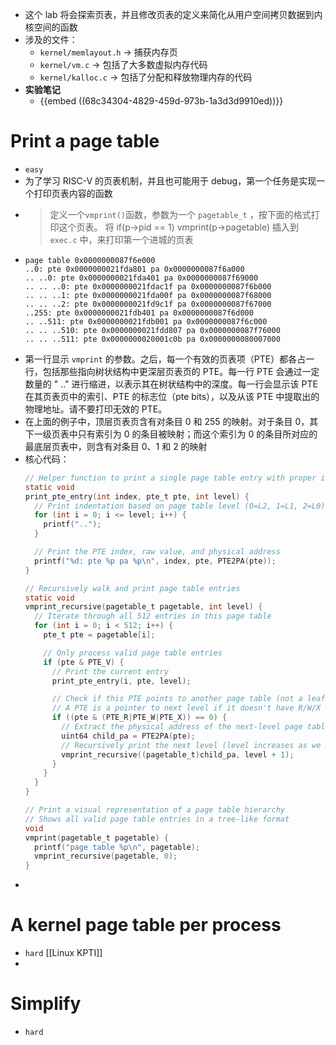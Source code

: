 - 这个 lab 将会探索页表，并且修改页表的定义来简化从用户空间拷贝数据到内核空间的函数
- 涉及的文件：
  - `kernel/memlayout.h` -> 捕获内存页
  - `kernel/vm.c` -> 包括了大多数虚拟内存代码
  - `kernel/kalloc.c` -> 包括了分配和释放物理内存的代码
- **实验笔记**
  - {{embed ((68c34304-4829-459d-973b-1a3d3d9910ed))}}
# Print a page table
- `easy`
- 为了学习 RISC-V 的页表机制，并且也可能用于 debug，第一个任务是实现一个打印页表内容的函数
- > 定义一个`vmprint()`函数，参数为一个 `pagetable_t` ，按下面的格式打印这个页表。
  > 将 if(p->pid == 1) vmprint(p->pagetable) 插入到 `exec.c` 中，来打印第一个进城的页表
- ```shell
  page table 0x0000000087f6e000
  ..0: pte 0x0000000021fda801 pa 0x0000000087f6a000
  .. ..0: pte 0x0000000021fda401 pa 0x0000000087f69000
  .. .. ..0: pte 0x0000000021fdac1f pa 0x0000000087f6b000
  .. .. ..1: pte 0x0000000021fda00f pa 0x0000000087f68000
  .. .. ..2: pte 0x0000000021fd9c1f pa 0x0000000087f67000
  ..255: pte 0x0000000021fdb401 pa 0x0000000087f6d000
  .. ..511: pte 0x0000000021fdb001 pa 0x0000000087f6c000
  .. .. ..510: pte 0x0000000021fdd807 pa 0x0000000087f76000
  .. .. ..511: pte 0x0000000020001c0b pa 0x0000000080007000
  ```
- 第一行显示 `vmprint` 的参数。之后，每一个有效的页表项（PTE）都各占一行，包括那些指向树状结构中更深层页表页的 PTE。每一行 PTE 会通过一定数量的 " .." 进行缩进，以表示其在树状结构中的深度。每一行会显示该 PTE 在其页表页中的索引、PTE 的标志位（pte bits），以及从该 PTE 中提取出的物理地址。请不要打印无效的 PTE。
- 在上面的例子中，顶层页表页含有对条目 0 和 255 的映射。对于条目 0，其下一级页表中只有索引为 0 的条目被映射；而这个索引为 0 的条目所对应的最底层页表中，则含有对条目 0、1 和 2 的映射
- 核心代码：
  ```c
  // Helper function to print a single page table entry with proper indentation
  static void
  print_pte_entry(int index, pte_t pte, int level) {
    // Print indentation based on page table level (0=L2, 1=L1, 2=L0)
    for (int i = 0; i <= level; i++) {
      printf("..");
    }

    // Print the PTE index, raw value, and physical address
    printf("%d: pte %p pa %p\n", index, pte, PTE2PA(pte));
  }

  // Recursively walk and print page table entries
  static void
  vmprint_recursive(pagetable_t pagetable, int level) {
    // Iterate through all 512 entries in this page table
    for (int i = 0; i < 512; i++) {
      pte_t pte = pagetable[i];

      // Only process valid page table entries
      if (pte & PTE_V) {
        // Print the current entry
        print_pte_entry(i, pte, level);

        // Check if this PTE points to another page table (not a leaf)
        // A PTE is a pointer to next level if it doesn't have R/W/X bits set
        if ((pte & (PTE_R|PTE_W|PTE_X)) == 0) {
          // Extract the physical address of the next-level page table
          uint64 child_pa = PTE2PA(pte);
          // Recursively print the next level (level increases as we go deeper)
          vmprint_recursive((pagetable_t)child_pa, level + 1);
        }
      }
    }
  }

  // Print a visual representation of a page table hierarchy
  // Shows all valid page table entries in a tree-like format
  void
  vmprint(pagetable_t pagetable) {
    printf("page table %p\n", pagetable);
    vmprint_recursive(pagetable, 0);
  }
  ```
- 
# A kernel page table per process
- `hard`
[[Linux KPTI]]
- 
# Simplify
- `hard`
